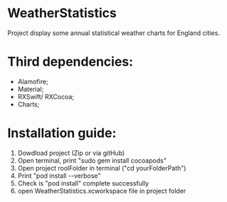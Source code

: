 # WeatherStatistics

Project display some annual statistical weather charts for England cities.

# Third dependencies:
  - Alamofire;
  - Material;
  - RXSwift/ RXCocoa;
  - Charts;
  
# Installation guide:

1) Dowdload project (Zip or via gitHub)
2) Open terminal, print "sudo gem install cocoapods" 
3) Open project roolFolder in terminal ("cd yourFolderPath")
4) Print "pod install --verbose" 
5) Check is "pod install" complete successfully
6) open WeatherStatistics.xcworkspace file in project folder
